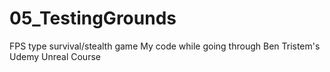 # 05_TestingGrounds
FPS type survival/stealth game
My code while going through Ben Tristem's Udemy Unreal Course
